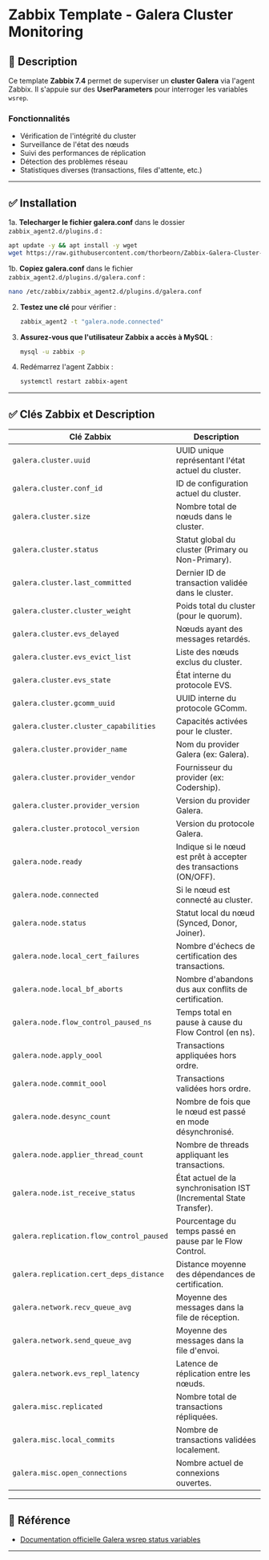 
# Zabbix Template - Galera Cluster Monitoring

## 📌 Description
Ce template **Zabbix 7.4** permet de superviser un **cluster Galera** via l'agent Zabbix.
Il s'appuie sur des **UserParameters** pour interroger les variables `wsrep`.

### **Fonctionnalités**
- Vérification de l'intégrité du cluster
- Surveillance de l'état des nœuds
- Suivi des performances de réplication
- Détection des problèmes réseau
- Statistiques diverses (transactions, files d'attente, etc.)

---

## ✅ **Installation**
1a. **Telecharger le fichier galera.conf** dans le dossier `zabbix_agent2.d/plugins.d` :
   ```bash
apt update -y && apt install -y wget
wget https://raw.githubusercontent.com/thorbeorn/Zabbix-Galera-Cluster-Monitoring/refs/heads/main/galera.conf -O /etc/zabbix/zabbix_agent2.d/plugins.d/galera.conf
   ```
1b. **Copiez galera.conf** dans le fichier `zabbix_agent2.d/plugins.d/galera.conf` :
   ```bash
   nano /etc/zabbix/zabbix_agent2.d/plugins.d/galera.conf
   ```
2. **Testez une clé** pour vérifier :
   ```bash
   zabbix_agent2 -t "galera.node.connected"
   ```
3. **Assurez-vous que l'utilisateur Zabbix a accès à MySQL** :
   ```bash
   mysql -u zabbix -p
   ```
4. Redémarrez l'agent Zabbix :
   ```bash
   systemctl restart zabbix-agent
   ```

---

## ✅ **Clés Zabbix et Description**

| **Clé Zabbix** | **Description** |
|----------------------------------------|---------------------------------------------------------------------------------|
| `galera.cluster.uuid` | UUID unique représentant l'état actuel du cluster. |
| `galera.cluster.conf_id` | ID de configuration actuel du cluster. |
| `galera.cluster.size` | Nombre total de nœuds dans le cluster. |
| `galera.cluster.status` | Statut global du cluster (Primary ou Non-Primary). |
| `galera.cluster.last_committed` | Dernier ID de transaction validée dans le cluster. |
| `galera.cluster.cluster_weight` | Poids total du cluster (pour le quorum). |
| `galera.cluster.evs_delayed` | Nœuds ayant des messages retardés. |
| `galera.cluster.evs_evict_list` | Liste des nœuds exclus du cluster. |
| `galera.cluster.evs_state` | État interne du protocole EVS. |
| `galera.cluster.gcomm_uuid` | UUID interne du protocole GComm. |
| `galera.cluster.cluster_capabilities` | Capacités activées pour le cluster. |
| `galera.cluster.provider_name` | Nom du provider Galera (ex: Galera). |
| `galera.cluster.provider_vendor` | Fournisseur du provider (ex: Codership). |
| `galera.cluster.provider_version` | Version du provider Galera. |
| `galera.cluster.protocol_version` | Version du protocole Galera. |
| `galera.node.ready` | Indique si le nœud est prêt à accepter des transactions (ON/OFF). |
| `galera.node.connected` | Si le nœud est connecté au cluster. |
| `galera.node.status` | Statut local du nœud (Synced, Donor, Joiner). |
| `galera.node.local_cert_failures` | Nombre d'échecs de certification des transactions. |
| `galera.node.local_bf_aborts` | Nombre d'abandons dus aux conflits de certification. |
| `galera.node.flow_control_paused_ns` | Temps total en pause à cause du Flow Control (en ns). |
| `galera.node.apply_oool` | Transactions appliquées hors ordre. |
| `galera.node.commit_oool` | Transactions validées hors ordre. |
| `galera.node.desync_count` | Nombre de fois que le nœud est passé en mode désynchronisé. |
| `galera.node.applier_thread_count` | Nombre de threads appliquant les transactions. |
| `galera.node.ist_receive_status` | État actuel de la synchronisation IST (Incremental State Transfer). |
| `galera.replication.flow_control_paused` | Pourcentage du temps passé en pause par le Flow Control. |
| `galera.replication.cert_deps_distance` | Distance moyenne des dépendances de certification. |
| `galera.network.recv_queue_avg` | Moyenne des messages dans la file de réception. |
| `galera.network.send_queue_avg` | Moyenne des messages dans la file d'envoi. |
| `galera.network.evs_repl_latency` | Latence de réplication entre les nœuds. |
| `galera.misc.replicated` | Nombre total de transactions répliquées. |
| `galera.misc.local_commits` | Nombre de transactions validées localement. |
| `galera.misc.open_connections` | Nombre actuel de connexions ouvertes. |

---

## 🔗 **Référence**
- [Documentation officielle Galera wsrep status variables](https://galeracluster.com/library/documentation/galera-status-variables.html#wsrep-ist-receive-status)

---
